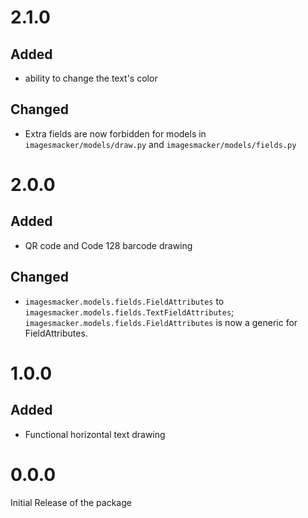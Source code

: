# 2.1.0

## Added

- ability to change the text's color

## Changed

- Extra fields are now forbidden for models in `imagesmacker/models/draw.py` and `imagesmacker/models/fields.py`

# 2.0.0

## Added

- QR code and Code 128 barcode drawing

## Changed

- `imagesmacker.models.fields.FieldAttributes` to `imagesmacker.models.fields.TextFieldAttributes`; `imagesmacker.models.fields.FieldAttributes` is now a generic for FieldAttributes.

# 1.0.0

## Added

- Functional horizontal text drawing

# 0.0.0

Initial Release of the package